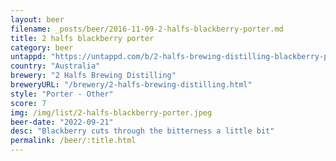 ```yaml
---
layout: beer
filename: _posts/beer/2016-11-09-2-halfs-blackberry-porter.md
title: 2 halfs blackberry porter
category: beer
untappd: "https://untappd.com/b/2-halfs-brewing-distilling-blackberry-porter/4890949"
country: "Australia"
brewery: "2 Halfs Brewing Distilling"
breweryURL: "/brewery/2-halfs-brewing-distilling.html"
style: "Porter - Other"
score: 7
img: /img/list/2-halfs-blackberry-porter.jpeg
beer-date: "2022-09-21"
desc: "Blackberry cuts through the bitterness a little bit"
permalink: /beer/:title.html
---
```

